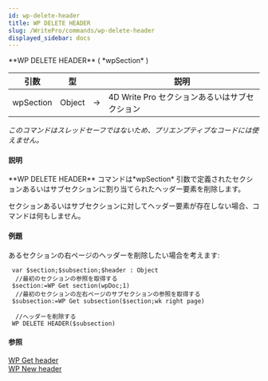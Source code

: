 ```yaml
---
id: wp-delete-header
title: WP DELETE HEADER
slug: /WritePro/commands/wp-delete-header
displayed_sidebar: docs
---
```


<!--REF #_command_.WP DELETE HEADER.Syntax-->**WP DELETE HEADER** ( *wpSection* )<!-- END REF-->
<!--REF #_command_.WP DELETE HEADER.Params-->
| 引数 | 型 |  | 説明 |
| --- | --- | --- | --- |
| wpSection | Object | &#8594;  | 4D Write Pro セクションあるいはサブセクション |

<!-- END REF-->

*このコマンドはスレッドセーフではないため、プリエンプティブなコードには使えません。*


#### 説明 

<!--REF #_command_.WP DELETE HEADER.Summary-->**WP DELETE HEADER** コマンドは*wpSection* 引数で定義されたセクションあるいはサブセクションに割り当てられたヘッダー要素を削除します。<!-- END REF-->

セクションあるいはサブセクションに対してヘッダー要素が存在しない場合、コマンドは何もしません。

#### 例題 

あるセクションの右ページのヘッダーを削除したい場合を考えます:

```4d
 var $section;$subsection;$header : Object
  //最初のセクションの参照を取得する
 $section:=WP Get section(wpDoc;1)
  //最初のセクションの左右ページのサブセクションの参照を取得する
 $subsection:=WP Get subsection($section;wk right page)
 
  //ヘッダーを削除する
 WP DELETE HEADER($subsection)
```

#### 参照 

[WP Get header](wp-get-header.md)  
[WP New header](wp-new-header.md)  